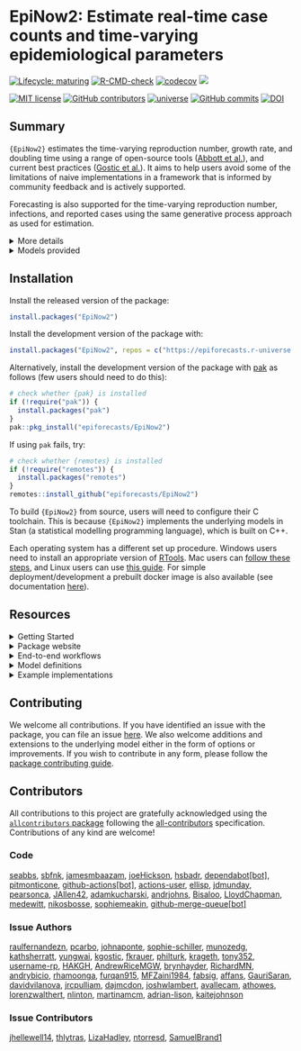 
# EpiNow2: Estimate real-time case counts and time-varying epidemiological parameters

[![Lifecycle:
maturing](https://img.shields.io/badge/lifecycle-maturing-blue.svg)](https://lifecycle.r-lib.org/articles/stages.html#maturing)
[![R-CMD-check](https://github.com/epiforecasts/EpiNow2/actions/workflows/R-CMD-check.yaml/badge.svg)](https://github.com/epiforecasts/EpiNow2/actions/workflows/R-CMD-check.yaml)
[![codecov](https://codecov.io/gh/epiforecasts/EpiNow2/branch/main/graph/badge.svg?token=FZWwEMdpq6)](https://app.codecov.io/gh/epiforecasts/EpiNow2)
[![](https://cranlogs.r-pkg.org/badges/grand-total/EpiNow2)](https://cran.r-project.org/package=EpiNow2)

[![MIT
license](https://img.shields.io/badge/License-MIT-blue.svg)](https://github.com/epiforecasts/EpiNow2/blob/main/LICENSE.md/)
[![GitHub
contributors](https://img.shields.io/github/contributors/epiforecasts/EpiNow2)](https://github.com/epiforecasts/EpiNow2/graphs/contributors)
[![universe](https://epiforecasts.r-universe.dev/badges/EpiNow2)](http://epiforecasts.r-universe.dev/#package:EpiNow2)
[![GitHub
commits](https://img.shields.io/github/commits-since/epiforecasts/EpiNow2/v1.6.0.svg?color=orange)](https://GitHub.com/epiforecasts/EpiNow2/commit/main/)
[![DOI](https://zenodo.org/badge/272995211.svg)](https://zenodo.org/badge/latestdoi/272995211)

## Summary

`{EpiNow2}` estimates the time-varying reproduction number, growth rate,
and doubling time using a range of open-source tools ([Abbott et
al.](https://doi.org/10.12688/wellcomeopenres.16006.1)), and current
best practices ([Gostic et
al.](https://doi.org/10.1371/journal.pcbi.1008409)). It aims to help
users avoid some of the limitations of naive implementations in a
framework that is informed by community feedback and is actively
supported.

Forecasting is also supported for the time-varying reproduction number,
infections, and reported cases using the same generative process
approach as used for estimation.

<details>
<summary>
More details
</summary>

`{EpiNow2}` estimates the time-varying reproduction number on cases by
date of infection (using a similar approach to that implemented in
[`{EpiEstim}`](https://github.com/mrc-ide/EpiEstim)). True infections,
treated as latent and unobserved, are estimated and then mapped to
observed data (for example cases by date of report) via one or more
delay distributions (in the examples in the package documentation these
are an incubation period and a reporting delay) and a reporting model
that can include weekly periodicity.

Uncertainty is propagated from all inputs into the final parameter
estimates, helping to mitigate spurious findings. This is handled
internally. The time-varying reproduction estimates and the uncertain
generation time also give time-varying estimates of the rate of growth.

</details>
<details>
<summary>
Models provided
</summary>

`{EpiNow2}` provides three models:

- `estimate_infections()`: Reconstruct cases by date of infection from
  reported cases.

- `estimate_secondary()`: Estimate the relationship between primary and
  secondary observations, for example, deaths (secondary) based on
  hospital admissions (primary), or bed occupancy (secondary) based on
  hospital admissions (primary).

- `estimate_truncation()`: Estimate a truncation distribution from
  multiple snapshots of the same data source over time. For more
  flexibility, check out the
  [`{epinowcast}`](https://package.epinowcast.org/) package.

The default model in `estimate_infections()` uses a non-stationary
Gaussian process to estimate the time-varying reproduction number and
infer infections. Other options, which generally reduce runtimes at the
cost of the granularity of estimates or real-time performance, include:

- A stationary Gaussian process (faster to estimate but currently gives
  reduced performance for real time estimates).
- User specified breakpoints.
- A fixed reproduction number.
- A piecewise constant, combining a fixed reproduction number with
  breakpoints.
- A random walk, combining a fixed reproduction number with regularly
  spaced breakpoints (i.e weekly).
- A deconvolution/back-calculation method for inferring infections,
  followed with calculating the time-varying reproduction number.
- Adjustment for the remaining susceptible population beyond the
  forecast horizon.

By default, all these models are fit with [MCMC
sampling](https://mc-stan.org/docs/reference-manual/mcmc.html) using the
[`rstan`](https://mc-stan.org/users/interfaces/rstan) R package as the
backend. Users can, however, switch to use approximate algorithms like
[variational
inference](https://en.wikipedia.org/wiki/Variational_Bayesian_methods),
the
[pathfinder](https://mc-stan.org/docs/reference-manual/pathfinder.html)
algorithm, or [Laplace
approximation](https://mc-stan.org/docs/reference-manual/laplace.html)
especially for quick prototyping. The latter two methods are provided
through the [`cmdstanr`](https://mc-stan.org/cmdstanr/) R package, so
users will have to install that separately.

The documentation for `estimate_infections` provides examples of the
implementation of the different options available.

`{EpiNow2}` is designed to be used via a single function call to two
functions:

- `epinow()`: Estimate Rt and cases by date of infection and forecast
  these infections into the future.

- `regional_epinow()`: Efficiently run `epinow()` across multiple
  regions in an efficient manner.

These two functions call `estimate_infections()`, which works to
reconstruct cases by date of infection from reported cases.

For more details on using each function corresponding function
documentation.

</details>

## Installation

Install the released version of the package:

``` r
install.packages("EpiNow2")
```

Install the development version of the package with:

``` r
install.packages("EpiNow2", repos = c("https://epiforecasts.r-universe.dev", getOption("repos")))
```

Alternatively, install the development version of the package with
[pak](https://pak.r-lib.org/) as follows (few users should need to do
this):

``` r
# check whether {pak} is installed
if (!require("pak")) {
  install.packages("pak")
}
pak::pkg_install("epiforecasts/EpiNow2")
```

If using `pak` fails, try:

``` r
# check whether {remotes} is installed
if (!require("remotes")) {
  install.packages("remotes")
}
remotes::install_github("epiforecasts/EpiNow2")
```

To build `{EpiNow2}` from source, users will need to configure their C
toolchain. This is because `{EpiNow2}` implements the underlying models
in Stan (a statistical modelling programming language), which is built
on C++.

Each operating system has a different set up procedure. Windows users
need to install an appropriate version of
[RTools](https://github.com/stan-dev/rstan/wiki/Configuring-C---Toolchain-for-Windows).
Mac users can [follow these
steps](https://github.com/stan-dev/rstan/wiki/Configuring-C---Toolchain-for-Mac),
and Linux users can use [this
guide](https://github.com/stan-dev/rstan/wiki/Configuring-C-Toolchain-for-Linux).
For simple deployment/development a prebuilt docker image is also
available (see documentation
[here](https://github.com/epiforecasts/EpiNow2/wiki/Docker)).

## Resources

<details>
<summary>
Getting Started
</summary>

The Getting Started vignette (see `vignette("EpiNow2")`) is your
quickest entry point to the package. It provides a quick run through of
the two main functions in the package and how to set up them up. It also
discusses how to summarise and visualise the results after running the
models.

More broadly, users can also learn the details of estimating delay
distributions, nowcasting, and forecasting in a structured way through
the free and open short-course, [“Nowcasting and forecasting infectious
disease dynamics”](https://nfidd.github.io/nfidd/), developed by some
authors of this package.

</details>
<details>
<summary>
Package website
</summary>

The package has two websites: one for [the stable release version on
CRAN](https://epiforecasts.io/EpiNow2/), and another for [the version in
development](https://epiforecasts.io/EpiNow2/dev/). These two provide
various resources for learning about the package, including the function
reference, details about each model (model definition), workflows for
each model (usage), and case studies or literature of applications of
the package. However, the development website may contain experimental
features and information not yet available in the stable release.

</details>
<details>
<summary>
End-to-end workflows
</summary>

The workflow vignette (see `vignette("estimate_infections_workflow")`)
provides guidance on the end-to-end process of estimating reproduction
numbers and performing short-term forecasts for a disease spreading in a

</details>
<details>
<summary>
Model definitions
</summary>

In different vignettes we provide the mathematical definition of each
model. For example, the model definition vignette for
`estimate_infections()` can be found in
`vignette("estimate_infections")`.

</details>
<details>
<summary>
Example implementations
</summary>

A simple example of using the package to estimate a national Rt for
Covid-19 can be found
[here](https://gist.github.com/seabbs/163d0f195892cde685c70473e1f5e867).

</details>

## Contributing

We welcome all contributions. If you have identified an issue with the
package, you can file an issue
[here](https://github.com/epiforecasts/EpiNow2/issues). We also welcome
additions and extensions to the underlying model either in the form of
options or improvements. If you wish to contribute in any form, please
follow the [package contributing
guide](https://github.com/epiforecasts/EpiNow2/blob/main/.github/CONTRIBUTING.md).

## Contributors

<!-- ALL-CONTRIBUTORS-LIST:START - Do not remove or modify this section -->
<!-- prettier-ignore-start -->
<!-- markdownlint-disable -->

All contributions to this project are gratefully acknowledged using the
[`allcontributors`
package](https://github.com/ropenscilabs/allcontributors) following the
[all-contributors](https://allcontributors.org) specification.
Contributions of any kind are welcome!

### Code

<a href="https://github.com/epiforecasts/EpiNow2/commits?author=seabbs">seabbs</a>,
<a href="https://github.com/epiforecasts/EpiNow2/commits?author=sbfnk">sbfnk</a>,
<a href="https://github.com/epiforecasts/EpiNow2/commits?author=jamesmbaazam">jamesmbaazam</a>,
<a href="https://github.com/epiforecasts/EpiNow2/commits?author=joeHickson">joeHickson</a>,
<a href="https://github.com/epiforecasts/EpiNow2/commits?author=hsbadr">hsbadr</a>,
<a href="https://github.com/epiforecasts/EpiNow2/commits?author=dependabot[bot]">dependabot\[bot\]</a>,
<a href="https://github.com/epiforecasts/EpiNow2/commits?author=pitmonticone">pitmonticone</a>,
<a href="https://github.com/epiforecasts/EpiNow2/commits?author=github-actions[bot]">github-actions\[bot\]</a>,
<a href="https://github.com/epiforecasts/EpiNow2/commits?author=actions-user">actions-user</a>,
<a href="https://github.com/epiforecasts/EpiNow2/commits?author=ellisp">ellisp</a>,
<a href="https://github.com/epiforecasts/EpiNow2/commits?author=jdmunday">jdmunday</a>,
<a href="https://github.com/epiforecasts/EpiNow2/commits?author=pearsonca">pearsonca</a>,
<a href="https://github.com/epiforecasts/EpiNow2/commits?author=JAllen42">JAllen42</a>,
<a href="https://github.com/epiforecasts/EpiNow2/commits?author=adamkucharski">adamkucharski</a>,
<a href="https://github.com/epiforecasts/EpiNow2/commits?author=andrjohns">andrjohns</a>,
<a href="https://github.com/epiforecasts/EpiNow2/commits?author=Bisaloo">Bisaloo</a>,
<a href="https://github.com/epiforecasts/EpiNow2/commits?author=LloydChapman">LloydChapman</a>,
<a href="https://github.com/epiforecasts/EpiNow2/commits?author=medewitt">medewitt</a>,
<a href="https://github.com/epiforecasts/EpiNow2/commits?author=nikosbosse">nikosbosse</a>,
<a href="https://github.com/epiforecasts/EpiNow2/commits?author=sophiemeakin">sophiemeakin</a>,
<a href="https://github.com/epiforecasts/EpiNow2/commits?author=github-merge-queue[bot]">github-merge-queue\[bot\]</a>

### Issue Authors

<a href="https://github.com/epiforecasts/EpiNow2/issues?q=is%3Aissue+author%3Araulfernandezn">raulfernandezn</a>,
<a href="https://github.com/epiforecasts/EpiNow2/issues?q=is%3Aissue+author%3Apcarbo">pcarbo</a>,
<a href="https://github.com/epiforecasts/EpiNow2/issues?q=is%3Aissue+author%3Ajohnaponte">johnaponte</a>,
<a href="https://github.com/epiforecasts/EpiNow2/issues?q=is%3Aissue+author%3Asophie-schiller">sophie-schiller</a>,
<a href="https://github.com/epiforecasts/EpiNow2/issues?q=is%3Aissue+author%3Amunozedg">munozedg</a>,
<a href="https://github.com/epiforecasts/EpiNow2/issues?q=is%3Aissue+author%3Akathsherratt">kathsherratt</a>,
<a href="https://github.com/epiforecasts/EpiNow2/issues?q=is%3Aissue+author%3Ayungwai">yungwai</a>,
<a href="https://github.com/epiforecasts/EpiNow2/issues?q=is%3Aissue+author%3Akgostic">kgostic</a>,
<a href="https://github.com/epiforecasts/EpiNow2/issues?q=is%3Aissue+author%3Afkrauer">fkrauer</a>,
<a href="https://github.com/epiforecasts/EpiNow2/issues?q=is%3Aissue+author%3Aphilturk">philturk</a>,
<a href="https://github.com/epiforecasts/EpiNow2/issues?q=is%3Aissue+author%3Akrageth">krageth</a>,
<a href="https://github.com/epiforecasts/EpiNow2/issues?q=is%3Aissue+author%3Atony352">tony352</a>,
<a href="https://github.com/epiforecasts/EpiNow2/issues?q=is%3Aissue+author%3Ausername-rp">username-rp</a>,
<a href="https://github.com/epiforecasts/EpiNow2/issues?q=is%3Aissue+author%3AHAKGH">HAKGH</a>,
<a href="https://github.com/epiforecasts/EpiNow2/issues?q=is%3Aissue+author%3AAndrewRiceMGW">AndrewRiceMGW</a>,
<a href="https://github.com/epiforecasts/EpiNow2/issues?q=is%3Aissue+author%3Abrynhayder">brynhayder</a>,
<a href="https://github.com/epiforecasts/EpiNow2/issues?q=is%3Aissue+author%3ARichardMN">RichardMN</a>,
<a href="https://github.com/epiforecasts/EpiNow2/issues?q=is%3Aissue+author%3Aandrybicio">andrybicio</a>,
<a href="https://github.com/epiforecasts/EpiNow2/issues?q=is%3Aissue+author%3Arhamoonga">rhamoonga</a>,
<a href="https://github.com/epiforecasts/EpiNow2/issues?q=is%3Aissue+author%3Afurqan915">furqan915</a>,
<a href="https://github.com/epiforecasts/EpiNow2/issues?q=is%3Aissue+author%3AMFZaini1984">MFZaini1984</a>,
<a href="https://github.com/epiforecasts/EpiNow2/issues?q=is%3Aissue+author%3Afabsig">fabsig</a>,
<a href="https://github.com/epiforecasts/EpiNow2/issues?q=is%3Aissue+author%3Aaffans">affans</a>,
<a href="https://github.com/epiforecasts/EpiNow2/issues?q=is%3Aissue+author%3AGauriSaran">GauriSaran</a>,
<a href="https://github.com/epiforecasts/EpiNow2/issues?q=is%3Aissue+author%3Adavidvilanova">davidvilanova</a>,
<a href="https://github.com/epiforecasts/EpiNow2/issues?q=is%3Aissue+author%3Ajrcpulliam">jrcpulliam</a>,
<a href="https://github.com/epiforecasts/EpiNow2/issues?q=is%3Aissue+author%3Adajmcdon">dajmcdon</a>,
<a href="https://github.com/epiforecasts/EpiNow2/issues?q=is%3Aissue+author%3Ajoshwlambert">joshwlambert</a>,
<a href="https://github.com/epiforecasts/EpiNow2/issues?q=is%3Aissue+author%3Aavallecam">avallecam</a>,
<a href="https://github.com/epiforecasts/EpiNow2/issues?q=is%3Aissue+author%3Aathowes">athowes</a>,
<a href="https://github.com/epiforecasts/EpiNow2/issues?q=is%3Aissue+author%3Alorenzwalthert">lorenzwalthert</a>,
<a href="https://github.com/epiforecasts/EpiNow2/issues?q=is%3Aissue+author%3Anlinton">nlinton</a>,
<a href="https://github.com/epiforecasts/EpiNow2/issues?q=is%3Aissue+author%3Amartinamcm">martinamcm</a>,
<a href="https://github.com/epiforecasts/EpiNow2/issues?q=is%3Aissue+author%3Aadrian-lison">adrian-lison</a>,
<a href="https://github.com/epiforecasts/EpiNow2/issues?q=is%3Aissue+author%3Akaitejohnson">kaitejohnson</a>

### Issue Contributors

<a href="https://github.com/epiforecasts/EpiNow2/issues?q=is%3Aissue+commenter%3Ajhellewell14">jhellewell14</a>,
<a href="https://github.com/epiforecasts/EpiNow2/issues?q=is%3Aissue+commenter%3Athlytras">thlytras</a>,
<a href="https://github.com/epiforecasts/EpiNow2/issues?q=is%3Aissue+commenter%3ALizaHadley">LizaHadley</a>,
<a href="https://github.com/epiforecasts/EpiNow2/issues?q=is%3Aissue+commenter%3Antorresd">ntorresd</a>,
<a href="https://github.com/epiforecasts/EpiNow2/issues?q=is%3Aissue+commenter%3ASamuelBrand1">SamuelBrand1</a>

<!-- markdownlint-enable -->
<!-- prettier-ignore-end -->
<!-- ALL-CONTRIBUTORS-LIST:END -->

